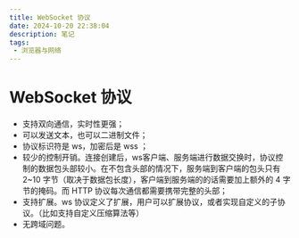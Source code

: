 ```yaml
---
title: WebSocket 协议
date: 2024-10-20 22:38:04
description: 笔记
tags:
 - 浏览器与网络
---
```


# WebSocket 协议

- 支持双向通信，实时性更强；
- 可以发送文本，也可以二进制文件；
- 协议标识符是 ws，加密后是 wss ；
- 较少的控制开销。连接创建后，ws客户端、服务端进行数据交换时，协议控制的数据包头部较小。在不包含头部的情况下，服务端到客户端的包头只有 2~10 字节（取决于数据包长度），客户端到服务端的的话需要加上额外的 4 字节的掩码。而 HTTP 协议每次通信都需要携带完整的头部；
- 支持扩展。ws 协议定义了扩展，用户可以扩展协议，或者实现自定义的子协议。（比如支持自定义压缩算法等）
- 无跨域问题。
